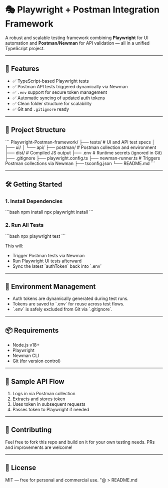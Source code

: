 # 🎭 Playwright + Postman Integration Framework

A robust and scalable testing framework combining **Playwright** for UI automation and **Postman/Newman** for API validation — all in a unified TypeScript project.

---

## 🚀 Features

- ✅ TypeScript-based Playwright tests
- ✅ Postman API tests triggered dynamically via Newman
- ✅ `.env` support for secure token management
- ✅ Automatic syncing of updated auth tokens
- ✅ Clean folder structure for scalability
- ✅ Git and `.gitignore` ready

---

## 📁 Project Structure

\`\`\`
Playwright-Postman-framework/
├── tests/                 # UI and API test specs
│   ├── ui/
│   └── api/
├── postman/               # Postman collection and environment
├── dist/                  # Compiled JS output
├── .env                   # Runtime secrets (ignored in Git)
├── .gitignore
├── playwright.config.ts
├── newman-runner.ts       # Triggers Postman collections via Newman
├── tsconfig.json
└── README.md
\`\`\`

---

## 🛠️ Getting Started

### 1. Install Dependencies

\`\`\`bash
npm install
npx playwright install
\`\`\`

### 2. Run All Tests

\`\`\`bash
npx playwright test
\`\`\`

This will:
- Trigger Postman tests via Newman
- Run Playwright UI tests afterward
- Sync the latest \`authToken\` back into \`.env\`

---

## 🔐 Environment Management

- Auth tokens are dynamically generated during test runs.
- Tokens are saved to \`.env\` for reuse across test flows.
- \`.env\` is safely excluded from Git via \`.gitignore\`.

---

## 📦 Requirements

- Node.js v18+
- Playwright
- Newman CLI
- Git (for version control)

---

## 🧪 Sample API Flow

1. Logs in via Postman collection
2. Extracts and stores token
3. Uses token in subsequent requests
4. Passes token to Playwright if needed

---

## 🤝 Contributing

Feel free to fork this repo and build on it for your own testing needs. PRs and improvements are welcome!

---

## 📜 License

MIT — free for personal and commercial use.
"@ > README.md
